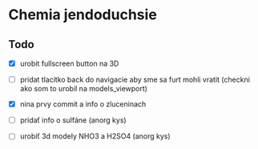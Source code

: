 # Chemia jendoduchsie

## Todo
- [X] urobit fullscreen button na 3D
- [ ] pridat tlacitko back do navigacie aby sme sa furt mohli vratit (checkni ako som to urobil na models_viewport)
- [X] nina prvy commit a info o zluceninach

- [ ] pridať info o sulfáne (anorg kys)
- [ ] urobiť 3d modely NHO3 a H2SO4 (anorg kys)